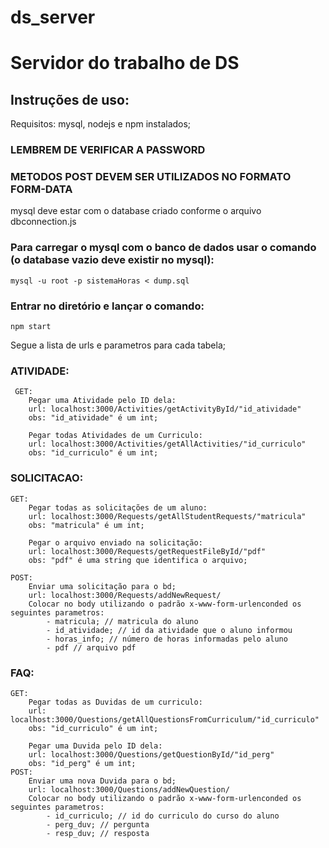 # ds_server
# Servidor do trabalho de DS

## Instruções de uso:
Requisitos: mysql, nodejs e npm instalados;

### LEMBREM DE VERIFICAR A PASSWORD
### METODOS POST DEVEM SER UTILIZADOS NO FORMATO FORM-DATA
mysql deve estar com o database criado conforme o arquivo dbconnection.js

### Para carregar o mysql com o banco de dados usar o comando (o database vazio deve existir no mysql):
	mysql -u root -p sistemaHoras < dump.sql


### Entrar no diretório e lançar o comando:
	npm start

Segue a lista de urls e parametros para cada tabela;
### ATIVIDADE:

	 GET:
		Pegar uma Atividade pelo ID dela:
		url: localhost:3000/Activities/getActivityById/"id_atividade"
		obs: "id_atividade" é um int;

		Pegar todas Atividades de um Curriculo:
		url: localhost:3000/Activities/getAllActivities/"id_curriculo"
		obs: "id_curriculo" é um int;
### SOLICITACAO:
	GET:
		Pegar todas as solicitações de um aluno:
		url: localhost:3000/Requests/getAllStudentRequests/"matricula"
		obs: "matricula" é um int;

		Pegar o arquivo enviado na solicitação:
		url: localhost:3000/Requests/getRequestFileById/"pdf"
		obs: "pdf" é uma string que identifica o arquivo;

	POST:
		Enviar uma solicitação para o bd;
		url: localhost:3000/Requests/addNewRequest/
		Colocar no body utilizando o padrão x-www-form-urlenconded os seguintes parametros:
			- matricula; // matricula do aluno
			- id_atividade; // id da atividade que o aluno informou
			- horas_info; // número de horas informadas pelo aluno
			- pdf // arquivo pdf
### FAQ:
	GET:
		Pegar todas as Duvidas de um curriculo:
		url: localhost:3000/Questions/getAllQuestionsFromCurriculum/"id_curriculo"
		obs: "id_curriculo" é um int;

		Pegar uma Duvida pelo ID dela:
		url: localhost:3000/Questions/getQuestionById/"id_perg"
		obs: "id_perg" é um int;
	POST:
		Enviar uma nova Duvida para o bd;
		url: localhost:3000/Questions/addNewQuestion/
		Colocar no body utilizando o padrão x-www-form-urlenconded os seguintes parametros:
			- id_curriculo; // id do curriculo do curso do aluno
			- perg_duv; // pergunta
			- resp_duv; // resposta
